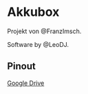 # Akkubox
Projekt von @FranzImsch.

Software by @LeoDJ.


## Pinout
[Google Drive](https://docs.google.com/document/d/1yh9uZOirTVwiDLBjXiqImWh2640Bmm5ZRoVIu5uyFdU)